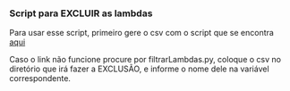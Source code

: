 ### Script para EXCLUIR as lambdas

Para usar esse script, primeiro gere o csv com o script que se encontra [aqui](https://github.com/tecsinapse/infra-tools/tree/main/scripts/lambdas/filtrarLambdas)

Caso o link não funcione procure por filtrarLambdas.py, coloque o csv no diretório que irá fazer a EXCLUSÃO, e informe o nome dele na variável correspondente.
